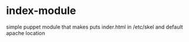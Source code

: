 # index-module
simple puppet module that makes puts inder.html in /etc/skel and default apache location

## 
